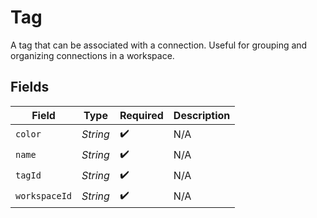 # Tag

A tag that can be associated with a connection. Useful for grouping and organizing connections in a workspace.


## Fields

| Field              | Type               | Required           | Description        |
| ------------------ | ------------------ | ------------------ | ------------------ |
| `color`            | *String*           | :heavy_check_mark: | N/A                |
| `name`             | *String*           | :heavy_check_mark: | N/A                |
| `tagId`            | *String*           | :heavy_check_mark: | N/A                |
| `workspaceId`      | *String*           | :heavy_check_mark: | N/A                |